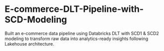 # E-commerce-DLT-Pipeline-with-SCD-Modeling
Built an e-commerce data pipeline using Databricks DLT with SCD1 &amp; SCD2 modeling to transform raw data into analytics-ready insights following Lakehouse architecture.
